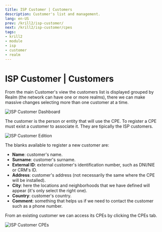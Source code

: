 ```yaml
---
title: ISP Customer | Customers
description: Customer's list and management.
lang: en-US
prev: /krill2/isp-customer/
next: /krill2/isp-customer/cpes
tags:
- krill2
- module
- isp
- customer
- realm
---
```

# ISP Customer | Customers

From the main Customer's view the customers list is displayed grouped by Realm (the network can have one or more realms), there we can make massive changes selecting more than one customer at a time.

![ISP Customer Dashboard](/img/krill2/isp-customer/0102.png)

The customer is the person or entity that will use the CPE. To register a CPE must exist a customer to associate it. They are tipically the ISP customers.

![ISP Customer Edition](/img/krill2/isp-customer/0103.png)

The blanks available to register a new customer are:

- **Name**: customer's name.
- **Surname**: customer's surname.
- **External ID**: external customer's identification number, such as DNI/NIE or CRM's ID.
- **Address**: customer's address (not necessarily the same where the CPE will be installed).
- **City**: here the locations and neighborhoods that we have defined will appear (it's only select the right one).
- **Country**: customer's country.
- **Comment**: something that helps us if we need to contact the customer such as a phone number.

From an existing customer we can access its CPEs by clicking the CPEs tab.

![ISP Customer CPEs](/img/krill2/isp-customer/0104.png)
